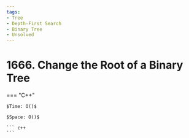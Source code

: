 ```yaml
---
tags:
- Tree
- Depth-First Search
- Binary Tree
- Unsolved
---
```



# 1666. Change the Root of a Binary Tree

=== "C++"

    $Time: O()$

    $Space: O()$

    ``` c++
    ```